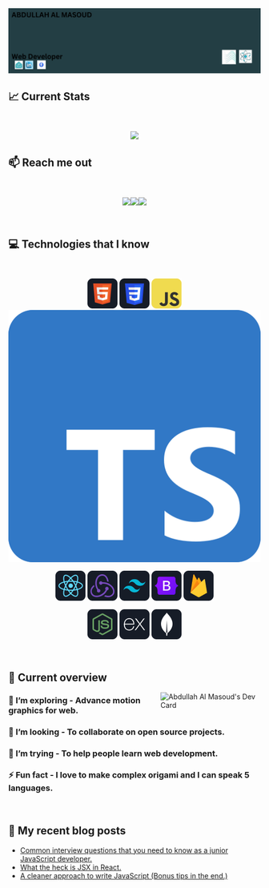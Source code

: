 <a href="https://www.facebook.com/mirhussainmurtaza/">
<img src="https://raw.githubusercontent.com/almasoud49/almasoud49/main/images/developer.png" />


  
</a>

## :chart_with_upwards_trend: Current Stats

<br />
<p align="center">
  <img width="60%" src="https://github-readme-streak-stats.herokuapp.com?user=almasoud49&theme=react&hide_border=true&background=0D1117&stroke=0D1117&fire=FF1CF7&sideLabels=00F0FF&currStreakNum=FF1CF7&ring=FF1CF7&currStreakLabel=FF1CF7&sideNums=00F0FF" />
</p>

## :mailbox: Reach me out

<br />

[<p align="center"><img height="75" src="https://github.com/mir-hussain/mir-hussain/blob/main/images/icons/Linkedin.png">](https://www.linkedin.com/in/mirhussainmurtaza/)[<img height="75" src="https://github.com/mir-hussain/mir-hussain/blob/main/images/icons/Facebook.png">](https://www.facebook.com/mirhussainmurtaza)[<img height="75" src="https://github.com/mir-hussain/mir-hussain/blob/main/images/icons/Twitter.png"> </p>](https://twitter.com/_mir_hussain_)

<br />

## :computer: Technologies that I know

<br>
<p align="center">
<img src="https://github.com/almasoud49/almasoud49/blob/main/images/icons/HTML.png"/>
<img src="https://github.com/almasoud49/almasoud49/blob/main/images/icons/css.png"/>
<img src="https://github.com/almasoud49/almasoud49/blob/main/images/icons/JavaScript.png"/>
<img src="https://github.com/almasoud49/almasoud49/blob/main/images/icons/Typescript.png"/>

</p>
<p align="center">
<img src="https://github.com/almasoud49/almasoud49/blob/main/images/icons/react.png"/>
<img src="https://github.com/almasoud49/almasoud49/blob/main/images/icons/redux.png"/>
<img src="https://github.com/almasoud49/almasoud49/blob/main/images/icons/tailwind.png"/>
<img src="https://github.com/almasoud49/almasoud49/blob/main/images/icons/Bootsrap.png"/>
<img src="https://github.com/almasoud49/almasoud49/blob/main/images/icons/firebase.png"/>
</p>
<p align="center">
<img src="https://github.com/almasoud49/almasoud49/blob/main/images/icons/node.png"/>
<img src="https://github.com/almasoud49/almasoud49/blob/main/images/icons/express.png"/>
<img src="https://github.com/almasoud49/almasoud49/blob/main/images/icons/mongo.png"/>
</p><br/>

## :eyes: Current overview

<div align="left">

  <a href="https://app.daily.dev/almasoud"><img  align="right" src="https://api.daily.dev/devcards/v2/cfMcoXav41kSy98bSlQww.png?r=5sz" width="200" alt="Abdullah Al Masoud's Dev Card"/></a>

</div>

 
### 🌱 I’m exploring - Advance motion graphics for web. 
### 👯 I’m looking - To collaborate on open source projects. 
### 🤔 I’m trying - To help people learn web development. 
### ⚡ Fun fact - I love to make complex origami and I can speak 5 languages.


<br />

## :book: My recent blog posts
<!-- BLOG-POST-LIST:START -->
- [Common interview questions that you need to know as a junior JavaScript developer.](https://dev.to/mirhussain/common-interview-questions-that-you-need-to-know-as-a-junior-javascript-developer-29a6)
- [What the heck is JSX in React.](https://dev.to/mirhussain/what-the-heck-is-jsx-in-react-3f0a)
- [A cleaner approach to write JavaScript &lpar;Bonus tips in the end.&rpar;](https://dev.to/mirhussain/a-cleaner-approach-to-write-javascript-bonus-tips-in-the-end-58ng)
<!-- BLOG-POST-LIST:END -->
